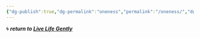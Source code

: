 ```yaml
---
{"dg-publish":true,"dg-permalink":"oneness","permalink":"/oneness/","dgHomeLink":true,"dgPassFrontmatter":false}
---
```



🌀 ***return to [Live Life Gently](https://livelifegently.co.uk/)***